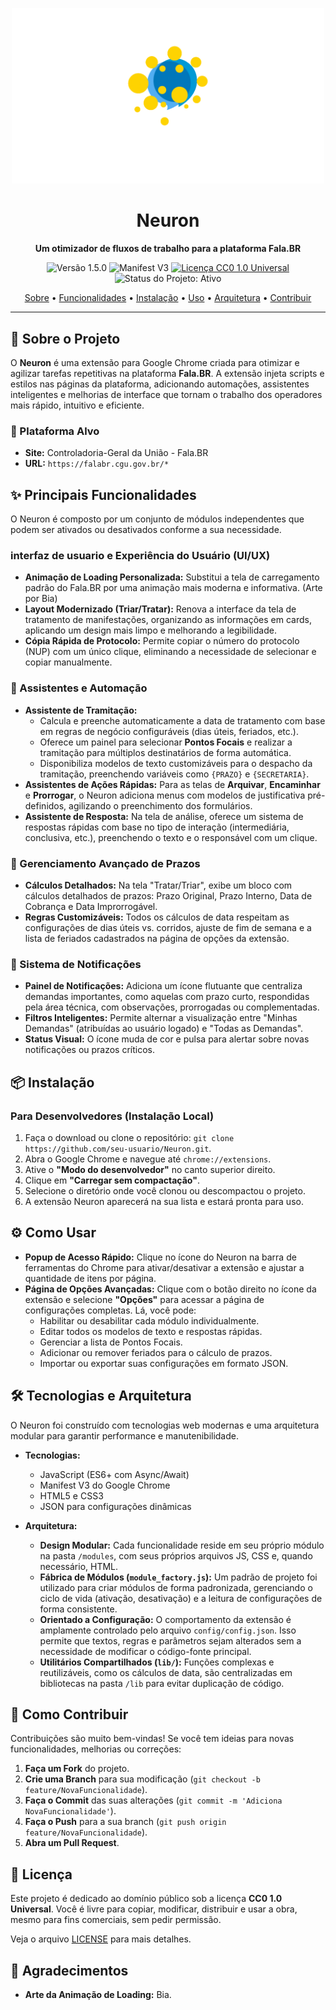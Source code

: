<p align="center">
  <img src="https://github.com/Mirante5/Neuron/blob/main/images/Intro-Neuron.gif" alt="Animação de Carregamento do Neuron" width="500"/>
</p>

<h1 align="center">Neuron</h1>

<p align="center">
  <strong>Um otimizador de fluxos de trabalho para a plataforma Fala.BR</strong>
</p>

<p align="center">
  <img src="https://img.shields.io/badge/version-1.5.0-blue.svg" alt="Versão 1.5.0">
  <img src="https://img.shields.io/badge/Manifest-V3-brightgreen.svg" alt="Manifest V3">
  <a href="LICENSE">
    <img src="https://img.shields.io/badge/License-CC0%201.0-lightgrey.svg" alt="Licença CC0 1.0 Universal">
  </a>
  <img src="https://img.shields.io/badge/Status-Ativo-success.svg" alt="Status do Projeto: Ativo">
</p>

<p align="center">
  <a href="#-sobre-o-projeto">Sobre</a> •
  <a href="#-principais-funcionalidades">Funcionalidades</a> •
  <a href="#-instalação">Instalação</a> •
  <a href="#-como-usar">Uso</a> •
  <a href="#-tecnologias-e-arquitetura">Arquitetura</a> •
  <a href="#-como-contribuir">Contribuir</a>
</p>

---

## 🚀 Sobre o Projeto

O **Neuron** é uma extensão para Google Chrome criada para otimizar e agilizar tarefas repetitivas na plataforma **Fala.BR**. A extensão injeta scripts e estilos nas páginas da plataforma, adicionando automações, assistentes inteligentes e melhorias de interface que tornam o trabalho dos operadores mais rápido, intuitivo e eficiente.

### 🎯 Plataforma Alvo
* **Site:** Controladoria-Geral da União - Fala.BR
* **URL:** `https://falabr.cgu.gov.br/*`

## ✨ Principais Funcionalidades

O Neuron é composto por um conjunto de módulos independentes que podem ser ativados ou desativados conforme a sua necessidade.

###  interfaz de usuario e Experiência do Usuário (UI/UX)
* **Animação de Loading Personalizada:** Substitui a tela de carregamento padrão do Fala.BR por uma animação mais moderna e informativa. (Arte por Bia)
* **Layout Modernizado (Triar/Tratar):** Renova a interface da tela de tratamento de manifestações, organizando as informações em cards, aplicando um design mais limpo e melhorando a legibilidade.
* **Cópia Rápida de Protocolo:** Permite copiar o número do protocolo (NUP) com um único clique, eliminando a necessidade de selecionar e copiar manualmente.

### 🤖 Assistentes e Automação
* **Assistente de Tramitação:**
    * Calcula e preenche automaticamente a data de tratamento com base em regras de negócio configuráveis (dias úteis, feriados, etc.).
    * Oferece um painel para selecionar **Pontos Focais** e realizar a tramitação para múltiplos destinatários de forma automática.
    * Disponibiliza modelos de texto customizáveis para o despacho da tramitação, preenchendo variáveis como `{PRAZO}` e `{SECRETARIA}`.
* **Assistentes de Ações Rápidas:** Para as telas de **Arquivar**, **Encaminhar** e **Prorrogar**, o Neuron adiciona menus com modelos de justificativa pré-definidos, agilizando o preenchimento dos formulários.
* **Assistente de Resposta:** Na tela de análise, oferece um sistema de respostas rápidas com base no tipo de interação (intermediária, conclusiva, etc.), preenchendo o texto e o responsável com um clique.

### 📅 Gerenciamento Avançado de Prazos
* **Cálculos Detalhados:** Na tela "Tratar/Triar", exibe um bloco com cálculos detalhados de prazos: Prazo Original, Prazo Interno, Data de Cobrança e Data Improrrogável.
* **Regras Customizáveis:** Todos os cálculos de data respeitam as configurações de dias úteis vs. corridos, ajuste de fim de semana e a lista de feriados cadastrados na página de opções da extensão.

### 🔔 Sistema de Notificações
* **Painel de Notificações:** Adiciona um ícone flutuante que centraliza demandas importantes, como aquelas com prazo curto, respondidas pela área técnica, com observações, prorrogadas ou complementadas.
* **Filtros Inteligentes:** Permite alternar a visualização entre "Minhas Demandas" (atribuídas ao usuário logado) e "Todas as Demandas".
* **Status Visual:** O ícone muda de cor e pulsa para alertar sobre novas notificações ou prazos críticos.

## 📦 Instalação

### Para Desenvolvedores (Instalação Local)
1.  Faça o download ou clone o repositório: `git clone https://github.com/seu-usuario/Neuron.git`.
2.  Abra o Google Chrome e navegue até `chrome://extensions`.
3.  Ative o **"Modo do desenvolvedor"** no canto superior direito.
4.  Clique em **"Carregar sem compactação"**.
5.  Selecione o diretório onde você clonou ou descompactou o projeto.
6.  A extensão Neuron aparecerá na sua lista e estará pronta para uso.

## ⚙️ Como Usar

* **Popup de Acesso Rápido:** Clique no ícone do Neuron na barra de ferramentas do Chrome para ativar/desativar a extensão e ajustar a quantidade de itens por página.
* **Página de Opções Avançadas:** Clique com o botão direito no ícone da extensão e selecione **"Opções"** para acessar a página de configurações completas. Lá, você pode:
    * Habilitar ou desabilitar cada módulo individualmente.
    * Editar todos os modelos de texto e respostas rápidas.
    * Gerenciar a lista de Pontos Focais.
    * Adicionar ou remover feriados para o cálculo de prazos.
    * Importar ou exportar suas configurações em formato JSON.

## 🛠️ Tecnologias e Arquitetura

O Neuron foi construído com tecnologias web modernas e uma arquitetura modular para garantir performance e manutenibilidade.

* **Tecnologias:**
    * JavaScript (ES6+ com Async/Await)
    * Manifest V3 do Google Chrome
    * HTML5 e CSS3
    * JSON para configurações dinâmicas

* **Arquitetura:**
    * **Design Modular:** Cada funcionalidade reside em seu próprio módulo na pasta `/modules`, com seus próprios arquivos JS, CSS e, quando necessário, HTML.
    * **Fábrica de Módulos (`module_factory.js`):** Um padrão de projeto foi utilizado para criar módulos de forma padronizada, gerenciando o ciclo de vida (ativação, desativação) e a leitura de configurações de forma consistente.
    * **Orientado a Configuração:** O comportamento da extensão é amplamente controlado pelo arquivo `config/config.json`. Isso permite que textos, regras e parâmetros sejam alterados sem a necessidade de modificar o código-fonte principal.
    * **Utilitários Compartilhados (`lib/`):** Funções complexas e reutilizáveis, como os cálculos de data, são centralizadas em bibliotecas na pasta `/lib` para evitar duplicação de código.

## 🤝 Como Contribuir

Contribuições são muito bem-vindas! Se você tem ideias para novas funcionalidades, melhorias ou correções:

1.  **Faça um Fork** do projeto.
2.  **Crie uma Branch** para sua modificação (`git checkout -b feature/NovaFuncionalidade`).
3.  **Faça o Commit** das suas alterações (`git commit -m 'Adiciona NovaFuncionalidade'`).
4.  **Faça o Push** para a sua branch (`git push origin feature/NovaFuncionalidade`).
5.  **Abra um Pull Request**.

## 📄 Licença

Este projeto é dedicado ao domínio público sob a licença **CC0 1.0 Universal**. Você é livre para copiar, modificar, distribuir e usar a obra, mesmo para fins comerciais, sem pedir permissão.

Veja o arquivo [LICENSE](LICENSE) para mais detalhes.

## 🙏 Agradecimentos

* **Arte da Animação de Loading:** Bia.
